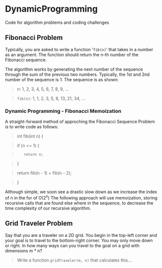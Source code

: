 # DynamicProgramming
Code for algorithm problems and coding challenges

## Fibonacci Problem
Typically, you are asked to write a function '```fib(n)```' that takes in a number as an argument. The function should return the n-th number of the Fibonacci sequence.

The algorithm works by generating the next number of the sequence through the sum of the previous two numbers. Typically, the 1st and 2nd number of the sequence is 1. The sequence is as shown:

> n: 1, 2, 3, 4, 5, 6, 7, 8, 9, ...

> ```fib(n)```: 1, 1, 2, 3, 5, 8, 13, 21, 34, ... 

### Dynamic Programming - Fibonacci Memoization
A straight-forward method of approching the Fibonacci Sequence Problem is to write code as follows:

>int fib(int n) {

>    if (n <= 1) {

>        return n;

>    }

>    return fib(n - 1) + fib(n - 2);

>}

Although simple, we soon see a drastic slow down as we increase the index of n in the for of O(2<sup>n</sup>)
The following approach will use memoization, storing recursive calls that are found else where in the sequence, to decrease the time complexity of our recursive algorithm.

## Grid Traveler Problem
Say that you are a traveler on a 2D grid. You begin in the top-left corner and your goal is to travel to the bottom-right corner. You may only move down or right.
In how many ways can you travel to the goal on a grid with dimensions m * n?
>Write a function ```gridTraveler(m, n)``` that calculates this...
